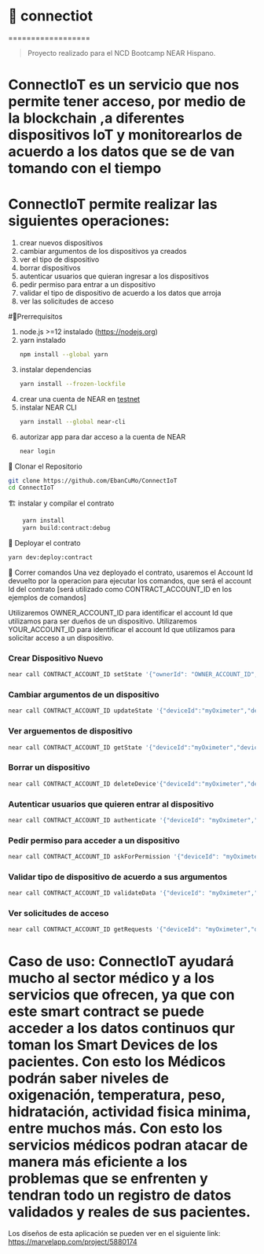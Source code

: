# 🚧 connectiot
==================
> Proyecto realizado para el NCD Bootcamp NEAR Hispano.
# ConnectIoT es un servicio que nos permite tener acceso, por medio de la blockchain ,a diferentes dispositivos IoT y monitorearlos de acuerdo a los datos que se de van tomando con el tiempo

# ConnectIoT permite realizar las siguientes operaciones:
   1. crear nuevos dispositivos 
   2. cambiar argumentos de los dispositivos ya creados
   3. ver el tipo de dispositivo
   4. borrar dispositivos 
   5. autenticar usuarios que quieran ingresar a los dispositivos
   6. pedir permiso para entrar a un dispositivo
   7. validar el tipo de dispositivo de acuerdo a los datos que arroja
   8. ver las solicitudes de acceso

#🏁Prerrequisitos
1. node.js >=12 instalado (https://nodejs.org)
2. yarn instalado
    ```bash
    npm install --global yarn
    ```
3. instalar dependencias
    ```bash
    yarn install --frozen-lockfile
    ```
4. crear una cuenta de NEAR en [testnet](https://docs.near.org/docs/develop/basics/create-account#creating-a-testnet-account)   
5. instalar NEAR CLI
    ```bash
    yarn install --global near-cli
    ```
6. autorizar app para dar acceso a la cuenta de NEAR
    ```bash
    near login
     ```

🐑 Clonar el Repositorio
```bash
git clone https://github.com/EbanCuMo/ConnectIoT
cd ConnectIoT
```

🏗 instalar y compilar el contrato
```bash
    yarn install
    yarn build:contract:debug
```

🚀 Deployar el contrato
```bash
yarn dev:deploy:contract
```

🚂 Correr comandos
Una vez deployado el contrato, usaremos el Account Id devuelto por la operacion para ejecutar los comandos, que será el account 
Id del contrato [será utilizado como CONTRACT_ACCOUNT_ID en los ejemplos de comandos]

Utilizaremos OWNER_ACCOUNT_ID para identificar el account Id que utilizamos para ser dueños de un dispositivo.
Utilizaremos YOUR_ACCOUNT_ID para identificar el account Id que utilizamos para solicitar acceso a un dispositivo.

### Crear Dispositivo Nuevo
```bash
near call CONTRACT_ACCOUNT_ID setState '{"ownerId": "OWNER_ACCOUNT_ID","deviceId": "myOximeter","deviceType": "Oximeter","timestamp": "Thu Sep 30 2021 20:09:33 GMT-0500","args": {"bpm":75,"spo2":99}}' --accountId OWNER_ACCOUNT_ID
```

### Cambiar argumentos de un dispositivo
```bash
near call CONTRACT_ACCOUNT_ID updateState '{"deviceId":"myOximeter","deviceType": "Oximeter","timestamp": "Thu Sep 30 2021 20:09:33 GMT-0500","args": {"bpm":70,"spo2":98}}' --accountId OWNER_ACCOUNT_ID
```

### Ver arguementos de dispositivo
```bash
near call CONTRACT_ACCOUNT_ID getState '{"deviceId":"myOximeter","deviceType": "Oximeter"}' --accountId OWNER_ACCOUNT_ID
```

### Borrar un dispositivo
```bash
near call CONTRACT_ACCOUNT_ID deleteDevice'{"deviceId":"myOximeter","deviceType": "Oximeter"}' --accountId OWNER_ACCOUNT_ID
```

### Autenticar usuarios que quieren entrar al dispositivo
```bash
near call CONTRACT_ACCOUNT_ID authenticate '{"deviceId": "myOximeter","deviceType": "Oximeter","accountId": "YOUR_ACCOUNT_ID"}' --accountId OWNER_COOUNT_ID
```
### Pedir permiso para acceder a un dispositivo
```bash
near call CONTRACT_ACCOUNT_ID askForPermission '{"deviceId": "myOximeter","deviceType": "Oximeter"}' --accountId YOUR_ACCOUNT_ID
```

### Validar tipo de dispositivo de acuerdo a sus argumentos
```bash
near call CONTRACT_ACCOUNT_ID validateData '{"deviceId": "myOximeter","deviceType": "Oximeter","jsonArgs": "{bpm:70,spo2:98}"}' --accountId OWNER_ACCOUNT_ID
```
### Ver solicitudes de acceso
```bash
near call CONTRACT_ACCOUNT_ID getRequests '{"deviceId": "myOximeter","deviceType": "Oximeter"}' --accountId OWNER_ACOUNT_ID
```

# Caso de uso: ConnectIoT ayudará mucho al sector médico y a los servicios que ofrecen, ya que con este smart contract se puede acceder a los datos continuos qur toman los Smart Devices de los pacientes. Con esto los Médicos podrán saber niveles de oxigenación, temperatura, peso, hidratación, actividad fisica minima, entre muchos más. Con esto los servicios médicos podran atacar de manera más eficiente a los problemas que se enfrenten y tendran todo un registro de datos validados y reales de sus pacientes.

Los diseños de esta aplicación se pueden ver en el siguiente link: https://marvelapp.com/project/5880174